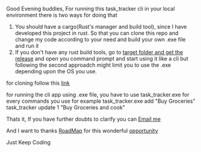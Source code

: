 Good Evening buddies,
For running this task_tracker cli in your local environment there is two ways for doing that
1) You should have a cargo(Rust's manager and build tool), since I have developed this project in rust. So that you can clone this repo and change my code according to your need and build your own .exe file and run it
2) If you don't have any rust build tools, go to [target folder and get the release](https://github.com/oneharikrishna/task_tracker-cli/blob/main/task_tracker/target/release/task_tracker.exe) and open you command prompt and start using it like a cli
but following the second approadch might limit you to use the .exe depending upon the OS you use.

for cloning follow this [link](https://github.com/oneharikrishna/task_tracker-cli)

for running the cli app using .exe file, you have to use task_tracker.exe for every commands you use for example
task_tracker.exe add "Buy Groceries"
task_tracker update 1 "Buy Groceries and cook"


Thats it, If you have further doubts to clarify you can [Email me](harikrishna09876543@gmail.com)

And I want to thanks [RoadMap](roadmap.sh) for this wonderful [opportunity](https://roadmap.sh/projects/task-tracker)

Just Keep Coding
